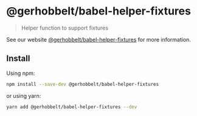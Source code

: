 # @gerhobbelt/babel-helper-fixtures

> Helper function to support fixtures

See our website [@gerhobbelt/babel-helper-fixtures](https://babeljs.io/docs/en/next/babel-helper-fixtures.html) for more information.

## Install

Using npm:

```sh
npm install --save-dev @gerhobbelt/babel-helper-fixtures
```

or using yarn:

```sh
yarn add @gerhobbelt/babel-helper-fixtures --dev
```
